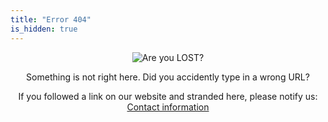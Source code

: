 ```yaml
---
title: "Error 404"
is_hidden: true
---
```

<div style="text-align:center;" markdown="1">

![Are you LOST?](/images/404.png)

Something is not right here. Did you accidently type in a wrong URL?

If you followed a link on our website and stranded here, please notify us:
[Contact information](/contact/)

</div>